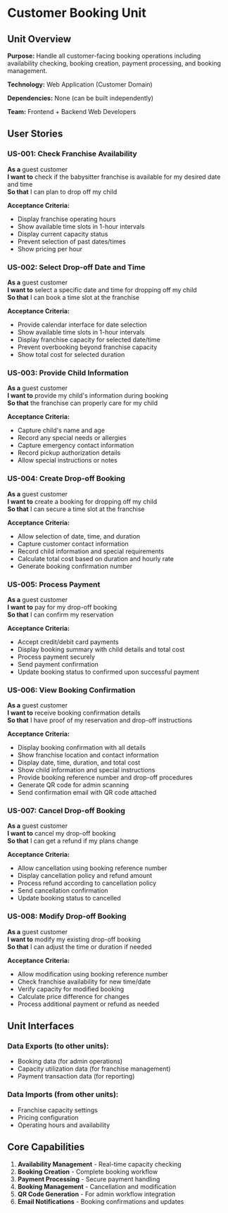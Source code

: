 # Customer Booking Unit

## Unit Overview
**Purpose:** Handle all customer-facing booking operations including availability checking, booking creation, payment processing, and booking management.

**Technology:** Web Application (Customer Domain)

**Dependencies:** None (can be built independently)

**Team:** Frontend + Backend Web Developers

## User Stories

### US-001: Check Franchise Availability
**As a** guest customer  
**I want to** check if the babysitter franchise is available for my desired date and time  
**So that** I can plan to drop off my child  

**Acceptance Criteria:**
- Display franchise operating hours
- Show available time slots in 1-hour intervals
- Display current capacity status
- Prevent selection of past dates/times
- Show pricing per hour

### US-002: Select Drop-off Date and Time
**As a** guest customer  
**I want to** select a specific date and time for dropping off my child  
**So that** I can book a time slot at the franchise  

**Acceptance Criteria:**
- Provide calendar interface for date selection
- Show available time slots in 1-hour intervals
- Display franchise capacity for selected date/time
- Prevent overbooking beyond franchise capacity
- Show total cost for selected duration

### US-003: Provide Child Information
**As a** guest customer  
**I want to** provide my child's information during booking  
**So that** the franchise can properly care for my child  

**Acceptance Criteria:**
- Capture child's name and age
- Record any special needs or allergies
- Capture emergency contact information
- Record pickup authorization details
- Allow special instructions or notes

### US-004: Create Drop-off Booking
**As a** guest customer  
**I want to** create a booking for dropping off my child  
**So that** I can secure a time slot at the franchise  

**Acceptance Criteria:**
- Allow selection of date, time, and duration
- Capture customer contact information
- Record child information and special requirements
- Calculate total cost based on duration and hourly rate
- Generate booking confirmation number

### US-005: Process Payment
**As a** guest customer  
**I want to** pay for my drop-off booking  
**So that** I can confirm my reservation  

**Acceptance Criteria:**
- Accept credit/debit card payments
- Display booking summary with child details and total cost
- Process payment securely
- Send payment confirmation
- Update booking status to confirmed upon successful payment

### US-006: View Booking Confirmation
**As a** guest customer  
**I want to** receive booking confirmation details  
**So that** I have proof of my reservation and drop-off instructions  

**Acceptance Criteria:**
- Display booking confirmation with all details
- Show franchise location and contact information
- Display date, time, duration, and total cost
- Show child information and special instructions
- Provide booking reference number and drop-off procedures
- Generate QR code for admin scanning
- Send confirmation email with QR code attached

### US-007: Cancel Drop-off Booking
**As a** guest customer  
**I want to** cancel my drop-off booking  
**So that** I can get a refund if my plans change  

**Acceptance Criteria:**
- Allow cancellation using booking reference number
- Display cancellation policy and refund amount
- Process refund according to cancellation policy
- Send cancellation confirmation
- Update booking status to cancelled

### US-008: Modify Drop-off Booking
**As a** guest customer  
**I want to** modify my existing drop-off booking  
**So that** I can adjust the time or duration if needed  

**Acceptance Criteria:**
- Allow modification using booking reference number
- Check franchise availability for new time/date
- Verify capacity for modified booking
- Calculate price difference for changes
- Process additional payment or refund as needed

## Unit Interfaces

### Data Exports (to other units):
- Booking data (for admin operations)
- Capacity utilization data (for franchise management)
- Payment transaction data (for reporting)

### Data Imports (from other units):
- Franchise capacity settings
- Pricing configuration
- Operating hours and availability

## Core Capabilities
1. **Availability Management** - Real-time capacity checking
2. **Booking Creation** - Complete booking workflow
3. **Payment Processing** - Secure payment handling
4. **Booking Management** - Cancellation and modification
5. **QR Code Generation** - For admin workflow integration
6. **Email Notifications** - Booking confirmations and updates